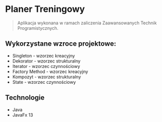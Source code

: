 # Planer Treningowy
> Aplikacja wykonana w ramach zaliczenia Zaawansowanych Technik Programistycznych.

## Wykorzystane wzroce projektowe:
* Singleton - wzorzec kreacyjny
* Dekorator - wzorzec strukturalny
* Iterator - wzorzec czynnościowy
* Factory Method - wzorzec kreacyjny
* Kompozyt - wzorzec strukturalny
* State - wzorzec czynnościowy

## Technologie
* Java
* JavaFx 13
